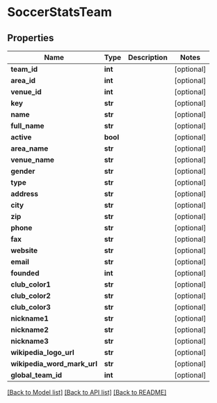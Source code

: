 # SoccerStatsTeam

## Properties
Name | Type | Description | Notes
------------ | ------------- | ------------- | -------------
**team_id** | **int** |  | [optional] 
**area_id** | **int** |  | [optional] 
**venue_id** | **int** |  | [optional] 
**key** | **str** |  | [optional] 
**name** | **str** |  | [optional] 
**full_name** | **str** |  | [optional] 
**active** | **bool** |  | [optional] 
**area_name** | **str** |  | [optional] 
**venue_name** | **str** |  | [optional] 
**gender** | **str** |  | [optional] 
**type** | **str** |  | [optional] 
**address** | **str** |  | [optional] 
**city** | **str** |  | [optional] 
**zip** | **str** |  | [optional] 
**phone** | **str** |  | [optional] 
**fax** | **str** |  | [optional] 
**website** | **str** |  | [optional] 
**email** | **str** |  | [optional] 
**founded** | **int** |  | [optional] 
**club_color1** | **str** |  | [optional] 
**club_color2** | **str** |  | [optional] 
**club_color3** | **str** |  | [optional] 
**nickname1** | **str** |  | [optional] 
**nickname2** | **str** |  | [optional] 
**nickname3** | **str** |  | [optional] 
**wikipedia_logo_url** | **str** |  | [optional] 
**wikipedia_word_mark_url** | **str** |  | [optional] 
**global_team_id** | **int** |  | [optional] 

[[Back to Model list]](../README.md#documentation-for-models) [[Back to API list]](../README.md#documentation-for-api-endpoints) [[Back to README]](../README.md)

